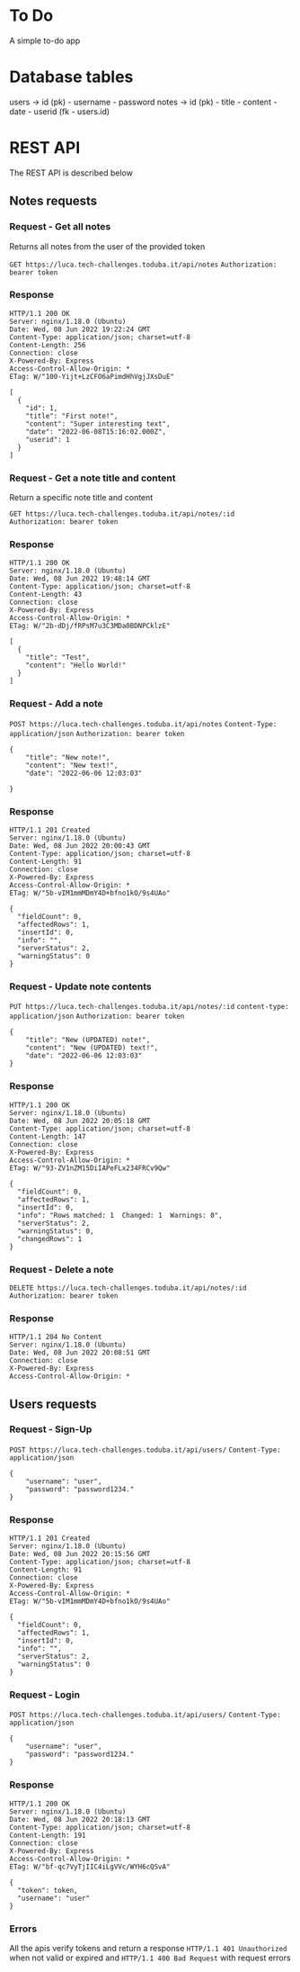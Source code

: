 # To Do
A simple to-do app

# Database tables

users -> id (pk) - username - password
notes -> id (pk) - title - content - date - userid (fk - users.id) 


# REST API
The REST API is described below

## Notes requests

### Request - Get all notes

Returns all notes from the user of the provided token

`GET https://luca.tech-challenges.toduba.it/api/notes`
`Authorization: bearer token`

### Response

    HTTP/1.1 200 OK
    Server: nginx/1.18.0 (Ubuntu)
    Date: Wed, 08 Jun 2022 19:22:24 GMT
    Content-Type: application/json; charset=utf-8
    Content-Length: 256
    Connection: close
    X-Powered-By: Express
    Access-Control-Allow-Origin: *
    ETag: W/"100-Yijt+LzCFO6aPimdHhVgjJXsDuE"

    [
      {
        "id": 1,
        "title": "First note!",
        "content": "Super interesting text",
        "date": "2022-06-08T15:16:02.000Z",
        "userid": 1
      }
    ]
    
### Request - Get a note title and content

Return a specific note title and content

`GET https://luca.tech-challenges.toduba.it/api/notes/:id`
`Authorization: bearer token`

### Response 

    HTTP/1.1 200 OK
    Server: nginx/1.18.0 (Ubuntu)
    Date: Wed, 08 Jun 2022 19:48:14 GMT
    Content-Type: application/json; charset=utf-8
    Content-Length: 43
    Connection: close
    X-Powered-By: Express
    Access-Control-Allow-Origin: *
    ETag: W/"2b-dDj/fRPsM7u3C3MDa0BDNPCklzE"

    [
      {
        "title": "Test",
        "content": "Hello World!"
      }
    ]
    
### Request - Add a note

`POST https://luca.tech-challenges.toduba.it/api/notes`
`Content-Type: application/json`
`Authorization: bearer token`

    {
        "title": "New note!",
        "content": "New text!",
        "date": "2022-06-06 12:03:03"

    }
    
### Response

    HTTP/1.1 201 Created
    Server: nginx/1.18.0 (Ubuntu)
    Date: Wed, 08 Jun 2022 20:00:43 GMT
    Content-Type: application/json; charset=utf-8
    Content-Length: 91
    Connection: close
    X-Powered-By: Express
    Access-Control-Allow-Origin: *
    ETag: W/"5b-vIM1mmMDmY4D+bfno1kO/9s4UAo"

    {
      "fieldCount": 0,
      "affectedRows": 1,
      "insertId": 0,
      "info": "",
      "serverStatus": 2,
      "warningStatus": 0
    }
    
### Request - Update note contents  

`PUT https://luca.tech-challenges.toduba.it/api/notes/:id`
`content-type: application/json`
`Authorization: bearer token`

    {
        "title": "New (UPDATED) note!",
        "content": "New (UPDATED) text!",
        "date": "2022-06-06 12:03:03"
    }

### Response

    HTTP/1.1 200 OK
    Server: nginx/1.18.0 (Ubuntu)
    Date: Wed, 08 Jun 2022 20:05:18 GMT
    Content-Type: application/json; charset=utf-8
    Content-Length: 147
    Connection: close
    X-Powered-By: Express
    Access-Control-Allow-Origin: *
    ETag: W/"93-ZV1nZM15DiIAPeFLx234FRCv9Qw"

    {
      "fieldCount": 0,
      "affectedRows": 1,
      "insertId": 0,
      "info": "Rows matched: 1  Changed: 1  Warnings: 0",
      "serverStatus": 2,
      "warningStatus": 0,
      "changedRows": 1
    }
    
### Request - Delete a note

`DELETE https://luca.tech-challenges.toduba.it/api/notes/:id`
`Authorization: bearer token`

### Response

    HTTP/1.1 204 No Content
    Server: nginx/1.18.0 (Ubuntu)
    Date: Wed, 08 Jun 2022 20:08:51 GMT
    Connection: close
    X-Powered-By: Express
    Access-Control-Allow-Origin: *

## Users requests

### Request - Sign-Up

`POST https://luca.tech-challenges.toduba.it/api/users/`
`Content-Type: application/json`

    {
        "username": "user",
        "password": "password1234."
    }
    
### Response

    HTTP/1.1 201 Created
    Server: nginx/1.18.0 (Ubuntu)
    Date: Wed, 08 Jun 2022 20:15:56 GMT
    Content-Type: application/json; charset=utf-8
    Content-Length: 91
    Connection: close
    X-Powered-By: Express
    Access-Control-Allow-Origin: *
    ETag: W/"5b-vIM1mmMDmY4D+bfno1kO/9s4UAo"

    {
      "fieldCount": 0,
      "affectedRows": 1,
      "insertId": 0,
      "info": "",
      "serverStatus": 2,
      "warningStatus": 0
    }

### Request - Login

`POST https://luca.tech-challenges.toduba.it/api/users/`
`Content-Type: application/json`

    {
        "username": "user",
        "password": "password1234."
    }

### Response

    HTTP/1.1 200 OK
    Server: nginx/1.18.0 (Ubuntu)
    Date: Wed, 08 Jun 2022 20:18:13 GMT
    Content-Type: application/json; charset=utf-8
    Content-Length: 191
    Connection: close
    X-Powered-By: Express
    Access-Control-Allow-Origin: *
    ETag: W/"bf-qc7VyTjIIC4iLgVVc/WYH6cQSvA"

    {
      "token": token,
      "username": "user"
    }
    
### Errors

All the apis verify tokens and return a response `HTTP/1.1 401 Unauthorized` when not valid or expired and `HTTP/1.1 400 Bad Request` with request errors



